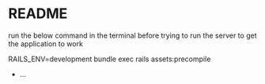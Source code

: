 # README
run the below command in the terminal before trying to run the server to get the application to work

RAILS_ENV=development bundle exec rails assets:precompile
* ...
